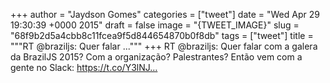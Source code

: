 
+++
author = "Jaydson Gomes"
categories = ["tweet"]
date = "Wed Apr 29 19:30:39 +0000 2015"
draft = false
image = "{TWEET_IMAGE}"
slug = "68f9b2d5a4cbb8c11fcea9f5d844654870b0f8db"
tags = ["tweet"]
title = """RT @braziljs: Quer falar ..."""
+++
RT @braziljs: Quer falar com a galera da BrazilJS 2015? Com a organização? Palestrantes? Então vem com a gente no Slack: https://t.co/Y3lNJ…
